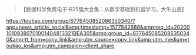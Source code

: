 >【数据科学免费电子书25强大合集：从数学基础到机器学习，大牛出品】

https://toutiao.com/group/6776450852086350340/?app=news_article_social&amp;timestamp=1577842688&amp;req_id=2020010109380701001404813321BEA305&amp;group_id=6776450852086350340&amp;tt_from=copy_link&amp;utm_source=copy_link&amp;utm_medium=toutiao_ios&amp;utm_campaign=client_share
